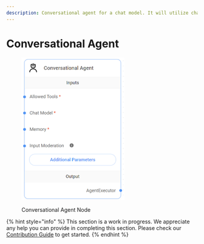 ```yaml
---
description: Conversational agent for a chat model. It will utilize chat specific prompts.
---
```


# Conversational Agent

<figure><img src="../../../.gitbook/assets/image--10---1---1---1---1---1-.png" alt="" width="271"><figcaption><p>Conversational Agent Node</p></figcaption></figure>

{% hint style="info" %}
This section is a work in progress. We appreciate any help you can provide in completing this section. Please check our [Contribution Guide](../../../contributing/) to get started.
{% endhint %}
